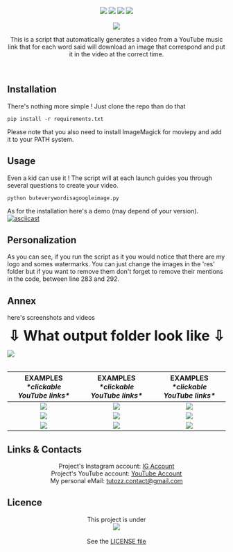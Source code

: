  <p align="center">
	<img src="https://user-images.githubusercontent.com/20740566/71744937-06dfde80-2e69-11ea-9d24-69a2c9b247e3.png">
	<a href="https://www.python.org/"><img src="https://img.shields.io/badge/Made%20with-Python-1f425f.svg"></a>
	<a href="https://github.com/Tutozz/butEveryWordIsAGoogleImage/blob/master/LICENSE"><img src="https://img.shields.io/github/license/Tutozz/butEveryWordIsAGoogleImage.svg"></a>
	<a href="https://github.com/Tutozz/butEveryWordIsAGoogleImage/blob/master/buteverywordisagoogleimage.py"><img src="https://badge-size.herokuapp.com/Tutozz/butEveryWordIsAGoogleImage/master/buteverywordisagoogleimage.py"></a>
	<br><br><a href="https://github.com/Tutozz/"><img src="http://ForTheBadge.com/images/badges/built-with-love.svg"></a><br>
   <p align="center">This is a script that automatically generates a video from a YouTube music link that for each word said will download an image that correspond and put it in the video at the correct time.</p></p>
   <br>

## Installation
There's nothing more simple ! 
Just clone the repo than do that
```
pip install -r requirements.txt
```
Please note that you also need to install ImageMagick for moviepy and add it to your PATH system.

## Usage
Even a kid can use it ! 
The script will at each launch guides you through several questions to create your video.
```
python buteverywordisagoogleimage.py
```
As for the installation here's a demo (may depend of your version).
[![asciicast](https://asciinema.org/a/289474.svg)](https://asciinema.org/a/289474)

## Personalization
As you can see, if you run the script as it you would notice that there are my logo and somes watermarks. You can just change the images in the 'res' folder but if you want to remove them don't forget to remove their mentions in the code, between line 283 and 292.

## Annex
here's screenshots and videos 

<p align="center"><font size="6"><b>⇩ What output folder look like ⇩</b></font></p>
<img src="https://user-images.githubusercontent.com/20740566/71529009-ecdf5280-28e2-11ea-83fd-4f04d766772b.png"><br><br>

| EXAMPLES <br><font size="3"> *\*clickable YouTube links\** | EXAMPLES <br><font size="3"> *\*clickable YouTube links\** | EXAMPLES <br><font size="3"> *\*clickable YouTube links\** |
| :-------------: |:-------------: |:-------------: |
| <a href="https://www.youtube.com/watch?v=eSGm_v872yo"><img src="https://img.youtube.com/vi/eSGm_v872yo/0.jpg"></a> | <a href="https://www.youtube.com/watch?v=mhwexRh3bDQ"><img src="https://img.youtube.com/vi/mhwexRh3bDQ/0.jpg"></a> | <a href="https://www.youtube.com/watch?v=1Q5CtLxCEKU"><img src="https://img.youtube.com/vi/1Q5CtLxCEKU/0.jpg"></a> |
 <a href="https://www.youtube.com/watch?v=9tX0vZpIwks"><img src="https://img.youtube.com/vi/9tX0vZpIwks/0.jpg"></a> | <a href="https://www.youtube.com/watch?v=Cse1wjbStV4"><img src="https://img.youtube.com/vi/Cse1wjbStV4/0.jpg"></a> | <a href="https://www.youtube.com/watch?v=KgGkkV06EmQ"><img src="https://img.youtube.com/vi/KgGkkV06EmQ/0.jpg"></a> |
 <a href="https://www.youtube.com/watch?v=9P-sv_0hqLA"><img src="https://img.youtube.com/vi/9P-sv_0hqLA/0.jpg"></a> | <a href="https://www.youtube.com/watch?v=q031tpoR688"><img src="https://img.youtube.com/vi/q031tpoR688/0.jpg"></a> | <a href="https://www.youtube.com/watch?v=UQdDWCUcINM"><img src="https://img.youtube.com/vi/UQdDWCUcINM/0.jpg"></a> |

## Links & Contacts
<p align="center">
Project's Instagram account: <a href="https://www.instagram.com/buteveryword">IG Account</a>
<br>Project's YouTube account: <a href="https://www.youtube.com/channel/UCSrBjzs_QlmxBzwqU9LeCVw">YouTube Account</a>
<br>My personal eMail: <a href="mailto:tutozz.contact@gmail.com">tutozz.contact@gmail.com</a>
</p>

## Licence
<p align="center">
This project is under<br> <a href="https://github.com/Tutozz/butEveryWordIsAGoogleImage/blob/master/LICENSE"><img src="https://img.shields.io/github/license/Tutozz/butEveryWordIsAGoogleImage.svg"></a><br><br>
See the <a href="https://github.com/Tutozz/butEveryWordIsAGoogleImage/blob/master/LICENSE">LICENSE file</a>
</p>

